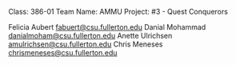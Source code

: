 Class:		386-01
Team Name:	AMMU
Project:	#3 - Quest Conquerors

Felicia Aubert    fabuert@csu.fullerton.edu
Danial Mohammad		danialmoham@csu.fullerton.edu
Anette Ulrichsen 	amulrichsen@csu.fullerton.edu
Chris Meneses	    chrismeneses@csu.fullerton.edu
